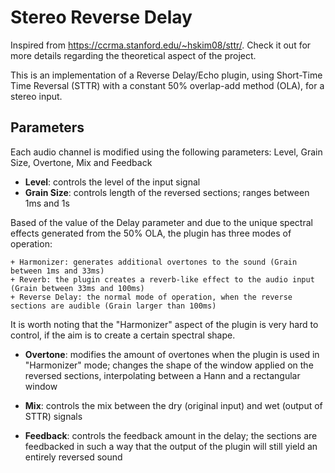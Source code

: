 # Stereo Reverse Delay

Inspired from https://ccrma.stanford.edu/~hskim08/sttr/. Check it out for more details regarding the theoretical aspect of the project.

This is an implementation of a Reverse Delay/Echo plugin, using Short-Time Time Reversal (STTR) with a constant 50% overlap-add method (OLA), for a stereo input. 

## Parameters
Each audio channel is modified using the following parameters: Level, Grain Size, Overtone, Mix and Feedback
- **Level**: controls the level of the input signal
- **Grain Size**: controls length of the reversed sections; ranges between 1ms and 1s

Based of the value of the Delay parameter and due to the unique spectral effects generated from the 50% OLA, the plugin has three modes of operation:

    + Harmonizer: generates additional overtones to the sound (Grain between 1ms and 33ms)
    + Reverb: the plugin creates a reverb-like effect to the audio input (Grain between 33ms and 100ms)
    + Reverse Delay: the normal mode of operation, when the reverse sections are audible (Grain larger than 100ms)
    
It is worth noting that the "Harmonizer" aspect of the plugin is very hard to control, if the aim is to create a certain spectral shape.

- **Overtone**: modifies the amount of overtones when the plugin is used in "Harmonizer" mode; changes the shape of the window applied on the reversed sections, interpolating between a Hann and a rectangular window

- **Mix**: controls the mix between the dry (original input) and wet (output of STTR) signals
- **Feedback**: controls the feedback amount in the delay; the sections are feedbacked in such a way that the output of the plugin will still yield an entirely reversed sound
